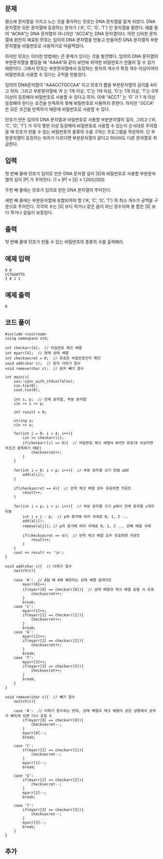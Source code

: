 ## 문제 
평소에 문자열을 가지고 노는 것을 좋아하는 민호는 DNA 문자열을 알게 되었다. DNA 문자열은 모든 문자열에 등장하는 문자가 {‘A’, ‘C’, ‘G’, ‘T’} 인 문자열을 말한다. 예를 들어 “ACKA”는 DNA 문자열이 아니지만 “ACCA”는 DNA 문자열이다. 이런 신비한 문자열에 완전히 매료된 민호는 임의의 DNA 문자열을 만들고 만들어진 DNA 문자열의 부분문자열을 비밀번호로 사용하기로 마음먹었다.

하지만 민호는 이러한 방법에는 큰 문제가 있다는 것을 발견했다. 임의의 DNA 문자열의 부분문자열을 뽑았을 때 “AAAA”와 같이 보안에 취약한 비밀번호가 만들어 질 수 있기 때문이다. 그래서 민호는 부분문자열에서 등장하는 문자의 개수가 특정 개수 이상이여야 비밀번호로 사용할 수 있다는 규칙을 만들었다.

임의의 DNA문자열이 “AAACCTGCCAA” 이고 민호가 뽑을 부분문자열의 길이를 4라고 하자. 그리고 부분문자열에 ‘A’ 는 1개 이상, ‘C’는 1개 이상, ‘G’는 1개 이상, ‘T’는 0개 이상이 등장해야 비밀번호로 사용할 수 있다고 하자. 이때 “ACCT” 는 ‘G’ 가 1 개 이상 등장해야 한다는 조건을 만족하지 못해 비밀번호로 사용하지 못한다. 하지만 “GCCA” 은 모든 조건을 만족하기 때문에 비밀번호로 사용할 수 있다.

민호가 만든 임의의 DNA 문자열과 비밀번호로 사용할 부분분자열의 길이, 그리고 {‘A’, ‘C’, ‘G’, ‘T’} 가 각각 몇번 이상 등장해야 비밀번호로 사용할 수 있는지 순서대로 주어졌을 때 민호가 만들 수 있는 비밀번호의 종류의 수를 구하는 프로그램을 작성하자. 단 부분문자열이 등장하는 위치가 다르다면 부분문자열이 같다고 하더라도 다른 문자열로 취급한다.
## 입력
첫 번째 줄에 민호가 임의로 만든 DNA 문자열 길이 |S|와 비밀번호로 사용할 부분문자열의 길이 |P| 가 주어진다. (1 ≤ |P| ≤ |S| ≤ 1,000,000)

두번 째 줄에는 민호가 임의로 만든 DNA 문자열이 주어진다.

세번 째 줄에는 부분문자열에 포함되어야 할 {‘A’, ‘C’, ‘G’, ‘T’} 의 최소 개수가 공백을 구분으로 주어진다. 각각의 수는 |S| 보다 작거나 같은 음이 아닌 정수이며 총 합은 |S| 보다 작거나 같음이 보장된다.
## 출력
첫 번째 줄에 민호가 만들 수 있는 비밀번호의 종류의 수를 출력해라.


## 예제 입력 
```
9 8
CCTGGATTG
2 0 1 1
```

## 예제 출력  
```
0
```
## 코드 풀이
```
#include <iostream>
using namespace std;

int checkarr[4];  // 비밀번호 체크 배열
int myarr[4];  // 현재 상태 배열
int checksecret = 0;  // 유효한 비밀번호인지 확인
void add(char c);  // 문자 더하기 함수
void remove(char c);  // 문자 빼기 함수

int main(){
    ios::sync_with_stdio(false);
    cin.tie(0);
    cout.tie(0);
    
    int s, p;  // 전체 문자열, 부분 문자열
    cin >> s >> p;
    
    int result = 0;
    
    string a;  
    cin >> a;
    
    for(int i = 0; i < 4; i++){
        cin >> checkarr[i];
        if(checkarr[i] == 0){  // 비밀번호 체크 배열이 0이면 유효(0 이상이면 무조건 충족하기 때문)
            checksecret++;
        }
    }
    
    for(int i = 0; i < p; i++){  // 부분 문자열 크기 만큼 add 
        add(a[i]);
    }
    
    if(checksecret == 4){  // 만약 체크 배열 모두 유효하면 카운트
        result++;
    }
    
    for(int i = p; i < s; i++){  // 부분 문자열 크기 p에서 전체 문자열 s까지 이동
        int j = i - p;  // p의 증가에 따라 차례로 0, 1, 2 ...
        add(a[i]);
        remove(a[j]); // p의 증가에 따라 차례로 0, 1, 2 ... 번째 배열 삭제
        
        if(checksecret == 4){  // 만약 체크 배열 모두 유효하면 카운트
            result++;
        }
    }
    cout << result << '\n';
}

void add(char c){  // 더하기 함수
    switch(c){
    
    case 'A':  // A일 때 A에 해당하는 상태 배열 업데이트 
        myarr[0]++;
        if(myarr[0] == checkarr[0]){  // 상태 배열과 체크 배열 같을 시 유효
            checksecret++;
        }
        break;
    case 'C':
        myarr[1]++;
        if(myarr[1] == checkarr[1]){
            checksecret++;
        }
        break;    
    case 'G':
        myarr[2]++;
        if(myarr[2] == checkarr[2]){
            checksecret++;
        }
        break;
    case 'T':
        myarr[3]++;
        if(myarr[3] == checkarr[3]){
            checksecret++;
        }
        break;
    }
}

void remove(char c){  // 빼기 함수
    switch(c){
    
    case 'A':  // 더하기 함수와는 반대, 상태 배열과 체크 배열이 같은 상황에서 문자가 빠지게 되면 다시 유효 X
        if(myarr[0] == checkarr[0]){
            checksecret--;
        }        
        myarr[0]--;
        break;
    
    case 'C':
        if(myarr[1] == checkarr[1]){
            checksecret--;
        }        
        myarr[1]--;
        break;
    
    case 'G':
        if(myarr[2] == checkarr[2]){
            checksecret--;
        }        
        myarr[2]--;
        break;
    
    case 'T':
        if(myarr[3] == checkarr[3]){
            checksecret--;
        }        
        myarr[3]--;
        break;
    }    
}
```
## 추가
